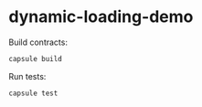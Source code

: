 # dynamic-loading-demo

Build contracts:

``` sh
capsule build
```

Run tests:

``` sh
capsule test
```

